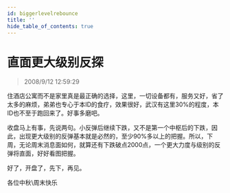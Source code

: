 ```yaml
---
id: biggerlevelrebounce 
title: ''
hide_table_of_contents: true
---
```


# 直面更大级别反探

> 2008/9/12 12:59:29

<div style={{color: '#CC0000', fontWeight: 'bold', fontSize: '18px'}}>

住酒店公寓而不是家里真是最正确的选择，这里，一切设备都有，服务又好，省了太多的麻烦，弟弟也专心于本ID的食疗，效果很好，武汉有这里30%的程度，本ID也不至于跑回来了。好事多磨吧。

</div>

<div style={{color: '#336600', fontWeight: 'bold', fontSize: '18px'}}>

收盘马上有事，先说两句。小反弹后继续下跌，又不是第一个中枢后的下跌，因此，出现更大级别的反弹基本就是必然的，至少90%多以上的把握。所以，下周，无论周末消息面如何，就算还有下跌破点2000点，一个更大力度与级别的反弹将直面，好好看图把握。

</div>

<div style={{color: '#CC0000', fontWeight: 'bold', fontSize: '18px'}}>

好了，开盘了，先下，再见。

</div>

 
<div style={{color: '#CC0000', fontWeight: 'bold', fontSize: '56px', textAlign: 'center'}}>

各位中秋\周末快乐

</div>